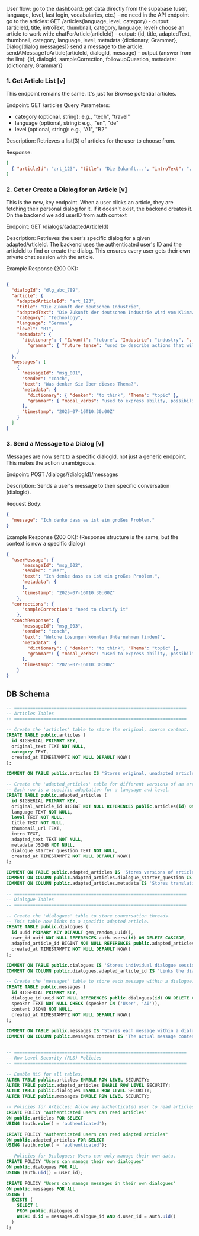 User flow:
go to the dashboard: get data directly from the supabase (user, language, level, last login, vocabularies, etc.) - no need in the API endpoint
go to the articles: GET /articles(language, level, category) - output: {articleId, title, introText, thumbnail, category, language, level}
choose an article to work with: chatForArticle(articleId) - output: {id, title, adaptedText, thumbnail, category, language, level, metadata:{dictionary, Grammar}, Dialog[dialog messages]}
send a message to the article: sendAMessageToArticle(articleId, dialogId, message) - output (answer from the llm): {id, dialogId, sampleCorrection, followupQuestion, metadata:{dictionary, Grammar}}

### 1. Get Article List [v]
This endpoint remains the same. It's just for Browse potential articles.

Endpoint: GET /articles
Query Parameters:
* category (optional, string): e.g., "tech", "travel"
* language (optional, string): e.g., "en", "de"
* level (optional, string): e.g., "A1", "B2"

Description: Retrieves a list(3) of articles for the user to choose from.

Response:

```json
[
  { "articleId": "art_123", "title": "Die Zukunft...", "introText": "...", "thumbnail": "...", "category": "Technology", "language": "German", "level": "B1" },
] 
```

### 2. Get or Create a Dialog for an Article [v]
This is the new, key endpoint. When a user clicks an article, they are fetching their personal dialog for it. If it doesn't exist, the backend creates it. On the backend we add userID from auth context

Endpoint: GET /dialogs/{adaptedArticleId}

Description: Retrieves the user's specific dialog for a given adaptedArticleId. The backend uses the authenticated user's ID and the articleId to find or create the dialog. This ensures every user gets their own private chat session with the article.

Example Response (200 OK):

```JSON

{
  "dialogId": "dlg_abc_789",
  "article": {
    "adaptedArticleId": "art_123",
    "title": "Die Zukunft der deutschen Industrie",
    "adaptedText": "Die Zukunft der deutschen Industrie wird vom Klimawandel geprägt...",
    "category": "Technology",
    "language": "German",
    "level": "B1",
    "metadata": {
      "dictionary": { "Zukunft": "future", "Industrie": "industry", "...": "..." },
        "grammar": { "future_tense": "used to describe actions that will happen in the future", "passive_voice": "used to emphasize the action rather than the subject" }
    }
  },
  "messages": [
    {
      "messageId": "msg_001",
      "sender": "coach",
      "text": "Was denken Sie über dieses Thema?",
      "metadata": {
        "dictionary": { "denken": "to think", "Thema": "topic" },
        "grammar": { "modal_verbs": "used to express ability, possibility, permission, or obligation" }
      },
      "timestamp": "2025-07-16T10:30:00Z"
    }
  ]
}
```

### 3. Send a Message to a Dialog [v]
Messages are now sent to a specific dialogId, not just a generic endpoint. This makes the action unambiguous.

Endpoint: POST /dialogs/{dialogId}/messages

Description: Sends a user's message to their specific conversation (dialogId).

Request Body:

```JSON
{
  "message": "Ich denke dass es ist ein großes Problem."
}
```
Example Response (200 OK): (Response structure is the same, but the context is now a specific dialog)

```JSON
{
  "userMessage": {
      "messageId": "msg_002",
      "sender": "user",
      "text": "Ich denke dass es ist ein großes Problem.",
      "metadata": {
      },
      "timestamp": "2025-07-16T10:30:00Z"
    },
  "corrections": {
      "sampleCorrection": "need to clarify it"
    },
  "coachResponse": {
      "messageId": "msg_003",
      "sender": "coach",
      "text": "Welche Lösungen könnten Unternehmen finden?",
      "metadata": {
        "dictionary": { "denken": "to think", "Thema": "topic" },
        "grammar": { "modal_verbs": "used to express ability, possibility, permission, or obligation" }
      },
      "timestamp": "2025-07-16T10:30:00Z"
    }
}
```

## DB Schema

```sql
-- =================================================================
-- Articles Tables
-- =================================================================

-- Create the 'articles' table to store the original, source content.
CREATE TABLE public.articles (
  id BIGSERIAL PRIMARY KEY,
  original_text TEXT NOT NULL,
  category TEXT,
  created_at TIMESTAMPTZ NOT NULL DEFAULT NOW()
);

COMMENT ON TABLE public.articles IS 'Stores original, unadapted article content.';

-- Create the 'adapted_articles' table for different versions of an article.
-- Each row is a specific adaptation for a language and level.
CREATE TABLE public.adapted_articles (
  id BIGSERIAL PRIMARY KEY,
  original_article_id BIGINT NOT NULL REFERENCES public.articles(id) ON DELETE CASCADE,
  language TEXT NOT NULL,
  level TEXT NOT NULL,
  title TEXT NOT NULL,
  thumbnail_url TEXT,
  intro TEXT,
  adapted_text TEXT NOT NULL,
  metadata JSONB NOT NULL,
  dialogue_starter_question TEXT NOT NULL,
  created_at TIMESTAMPTZ NOT NULL DEFAULT NOW()
);

COMMENT ON TABLE public.adapted_articles IS 'Stores versions of articles adapted for specific languages and levels.';
COMMENT ON COLUMN public.adapted_articles.dialogue_starter_question IS 'The initial question to start a conversation with the user.';
COMMENT ON COLUMN public.adapted_articles.metadata IS 'Stores translation of the article and its words.';

-- =================================================================
-- Dialogue Tables
-- =================================================================

-- Create the 'dialogues' table to store conversation threads.
-- This table now links to a specific adapted article.
CREATE TABLE public.dialogues (
  id uuid PRIMARY KEY DEFAULT gen_random_uuid(),
  user_id uuid NOT NULL REFERENCES auth.users(id) ON DELETE CASCADE,
  adapted_article_id BIGINT NOT NULL REFERENCES public.adapted_articles(id),
  created_at TIMESTAMPTZ NOT NULL DEFAULT NOW()
);

COMMENT ON TABLE public.dialogues IS 'Stores individual dialogue sessions/threads.';
COMMENT ON COLUMN public.dialogues.adapted_article_id IS 'Links the dialogue to a specific version of an article.';

-- Create the 'messages' table to store each message within a dialogue.
CREATE TABLE public.messages (
  id BIGSERIAL PRIMARY KEY,
  dialogue_id uuid NOT NULL REFERENCES public.dialogues(id) ON DELETE CASCADE,
  speaker TEXT NOT NULL CHECK (speaker IN ('User', 'AI')),
  content JSONB NOT NULL,
  created_at TIMESTAMPTZ NOT NULL DEFAULT NOW()
);

COMMENT ON TABLE public.messages IS 'Stores each message within a dialogue.';
COMMENT ON COLUMN public.messages.content IS 'The actual message content, stored as a flexible JSONB object.';


-- =================================================================
-- Row Level Security (RLS) Policies
-- =================================================================

-- Enable RLS for all tables.
ALTER TABLE public.articles ENABLE ROW LEVEL SECURITY;
ALTER TABLE public.adapted_articles ENABLE ROW LEVEL SECURITY;
ALTER TABLE public.dialogues ENABLE ROW LEVEL SECURITY;
ALTER TABLE public.messages ENABLE ROW LEVEL SECURITY;

-- Policies for Articles: Allow any authenticated user to read articles.
CREATE POLICY "Authenticated users can read articles"
ON public.articles FOR SELECT
USING (auth.role() = 'authenticated');

CREATE POLICY "Authenticated users can read adapted articles"
ON public.adapted_articles FOR SELECT
USING (auth.role() = 'authenticated');

-- Policies for Dialogues: Users can only manage their own data.
CREATE POLICY "Users can manage their own dialogues"
ON public.dialogues FOR ALL
USING (auth.uid() = user_id);

CREATE POLICY "Users can manage messages in their own dialogues"
ON public.messages FOR ALL
USING (
  EXISTS (
    SELECT 1
    FROM public.dialogues d
    WHERE d.id = messages.dialogue_id AND d.user_id = auth.uid()
  )
);
```
